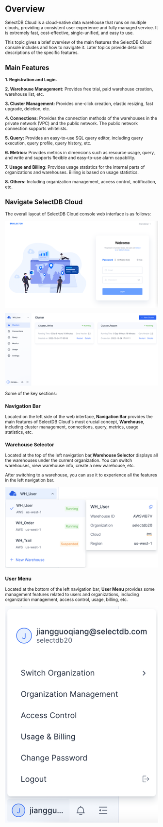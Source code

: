 # Overview

SelectDB Cloud is a cloud-native data warehouse that runs on multiple clouds, providing a consistent user experience and fully managed service. It is extremely fast, cost-effective, single-unified, and easy to use.

This topic gives a brief overview of the main features the SelectDB Cloud console includes and how to navigate it. Later topics provide detailed descriptions of the specific features.

## Main Features

**1. Registration and Login.**

**2. Warehouse Management:** Provides free trial, paid warehouse creation, warehouse list, etc.

**3. Cluster Management:** Provides one-click creation, elastic resizing, fast upgrade, deletion, etc.

**4. Connections:** Provides the connection methods of the warehouses in the private network (VPC) and the public network. The public network connection supports whitelists.

**5. Query:** Provides an easy-to-use SQL query editor, including query execution, query profile, query history, etc.

**6. Metrics:** Provides metrics in dimensions such as resource usage, query, and write and supports flexible and easy-to-use alarm capability.

**7. Usage and Billing:** Provides usage statistics for the internal parts of organizations and warehouses. Billing is based on usage statistics.

**8. Others:** Including organization management, access control, notification, etc.

## Navigate SelectDB Cloud

The overall layout of SelectDB Cloud console web interface is as follows:

![](./assets/boxcnGUl89U1HTbtk6Rq4Fu9G6f.png)

![](./assets/boxcnAGqt9nkcWyK5Jv3AKxE7Ce.png)

Some of the key sections:

### Navigation Bar

Located on the left side of the web interface, **Navigation Bar** provides the main features of SelectDB Cloud's most crucial concept, **Warehouse**, including cluster management, connections, query, metrics, usage statistics, etc.

### Warehouse Selector

Located at the top of the left navigation bar,**Warehouse Selector** displays all the warehouses under the current organization. You can switch warehouses, view warehouse info, create a new warehouse, etc.

After switching to a warehouse, you can use it to experience all the features in the left navigation bar.

![](./assets/boxcnqv2QCqLmBSyINH9m6waTAg.png)
### User Menu

Located at the bottom of the left navigation bar, **User Menu** provides some management features related to users and organizations, including organization management, access control, usage, billing, etc.

![](./assets/boxcn95WuJXGxn6XGlOrclXEfNf.png)